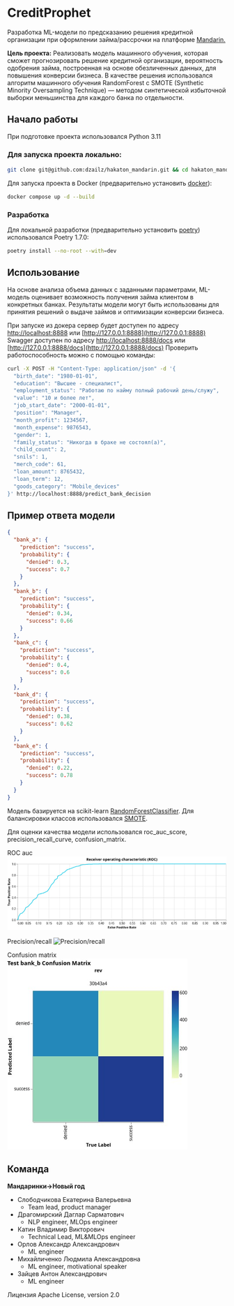 
# CreditProphet

Разработка ML-модели по предсказанию решения кредитной организации при оформлении займа/рассрочки на платформе [Mandarin.](https://mandarin.io/ru)

**Цель проекта:** Реализовать модель машинного обучения, которая сможет прогнозировать решение кредитной организации, вероятность одобрения займа, построенная на основе обезличенных данных, для повышения конверсии бизнеса. В качестве решения использовался алгоритм машинного обучения RandomForest c SMOTE (Synthetic Minority Oversampling Technique) — методом синтетической избыточной выборки меньшинства для каждого банка по отдельности.

## Начало работы
При подготовке проекта использовался Python 3.11

### Для запуска проекта локально:
```bash
git clone git@github.com:dzailz/hakaton_mandarin.git && cd hakaton_mandarin
```
Для запуска проекта в Docker (предварительно установить [docker](https://docs.docker.com/get-docker/)):
```bash
docker compose up -d --build
```
### Разработка
Для локальной разработки (предварительно установить [poetry](https://python-poetry.org/docs/#installation)) использовался Poetry 1.7.0:
```bash
poetry install --no-root --with=dev
```
## Использование
На основе анализа объема данных с заданными параметрами, ML-модель оценивает возможность получения займа клиентом в конкретных банках. Результаты модели могут быть использованы для принятия решений о выдаче займов и оптимизации конверсии бизнеса.

При запуске из докера сервер будет доступен по адресу [http://localhost:8888](http://localhost:8888) или [http://127.0.0.1:8888](http://127.0.0.1:8888)
Swagger доступен по адресу [http://localhost:8888/docs](http://localhost:8888/docs) или [http://127.0.0.1:8888/docs](http://127.0.0.1:8888/docs)
Проверить работоспособность можно с помощью команды:
```bash
curl -X POST -H "Content-Type: application/json" -d '{
  "birth_date": "1980-01-01",
  "education": "Высшее - специалист",
  "employment_status": "Работаю по найму полный рабочий день/служу",
  "value": "10 и более лет",
  "job_start_date": "2000-01-01",
  "position": "Manager",
  "month_profit": 1234567,
  "month_expense": 9876543,
  "gender": 1,
  "family_status": "Никогда в браке не состоял(а)",
  "child_count": 2,
  "snils": 1,
  "merch_code": 61,
  "loan_amount": 8765432,
  "loan_term": 12,
  "goods_category": "Mobile_devices"
}' http://localhost:8888/predict_bank_decision
```
## Пример ответа модели
```json
{
  "bank_a": {
    "prediction": "success",
    "probability": {
      "denied": 0.3,
      "success": 0.7
    }
  },
  "bank_b": {
    "prediction": "success",
    "probability": {
      "denied": 0.34,
      "success": 0.66
    }
  },
  "bank_c": {
    "prediction": "success",
    "probability": {
      "denied": 0.4,
      "success": 0.6
    }
  },
  "bank_d": {
    "prediction": "success",
    "probability": {
      "denied": 0.38,
      "success": 0.62
    }
  },
  "bank_e": {
    "prediction": "success",
    "probability": {
      "denied": 0.22,
      "success": 0.78
    }
  }
}

```
Модель базируется на scikit-learn [RandomForestClassifier](https://scikit-learn.org/stable/modules/generated/sklearn.ensemble.RandomForestClassifier.html). Для балансировки классов использовался [SMOTE](https://imbalanced-learn.org/stable/references/generated/imblearn.over_sampling.SMOTE.html). 

Для оценки качества модели использовался roc_auc_score, precision_recall_curve, confusion_matrix.

ROC auc
![ROC auc](https://github.com/dzailz/hakaton_mandarin/blob/main/ROC_auc.jpeg)

Precision/recall
![Precision/recall](https://github.com/dzailz/hakaton_mandarin/blob/main/Precision_recall.jpeg)

Confusion matrix
![Confusion matrix](https://github.com/dzailz/hakaton_mandarin/blob/main/Confusion_matrix.jpeg)

## Команда
**Мандаринки->Новый год**
- Слободчикова Екатерина Валерьевна
  - Team lead, product manager
- Драгомирский Даглар Сарматович
  - NLP engineer, MLOps engineer
- Катин Владимир Викторович
  - Technical Lead, ML&MLOps engineer
- Орлов Александр Александрович
  - ML engineer
- Михайличенко Людмила Александровна
  - ML engineer, motivational speaker
- Зайцев Антон Александрович
  - ML engineer

Лицензия
Apache License, version 2.0


